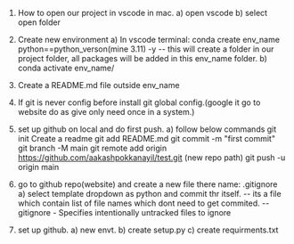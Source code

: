 
1) How to open our project in vscode in mac.
    a) open vscode
    b) select open folder

2) Create new environment
    a) In vscode terminal: conda create env_name python==python_verson(mine 3.11) -y
        -- this will create a folder in our project folder, all packages will be added in this env_name folder.
    b) conda activate env_name/

3) Create a README.md file outside env_name

4) If git is never config before install git global config.(google it go to website do as give only need once in a system.)

5) set up github on local and do first push.
    a) follow below commands
        git init
        Create a readme
        git add README.md
        git commit -m "first commit"
        git branch -M main
        git remote add origin https://github.com/aakashpokkanayil/test.git  (new repo path)
        git push -u origin main

6) go to github repo(website) and create a new file there name: .gitignore
    a) select template dropdown as python and commit thr itself.
        -- its a file which contain list of file names which dont need to get commited.
        -- gitignore - Specifies intentionally untracked files to ignore


1) set up github.
  a) new envt.
  b) create setup.py
  c) create requirments.txt
